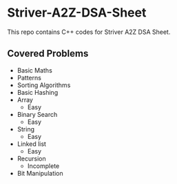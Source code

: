 # Striver-A2Z-DSA-Sheet
This repo contains C++ codes for Striver A2Z DSA Sheet.

## Covered Problems
- Basic Maths  
- Patterns  
- Sorting Algorithms  
- Basic Hashing  
- Array  
    * Easy
- Binary Search 
    * Easy
- String   
    * Easy   
- Linked list
    * Easy
- Recursion
    * Incomplete
- Bit Manipulation
    



